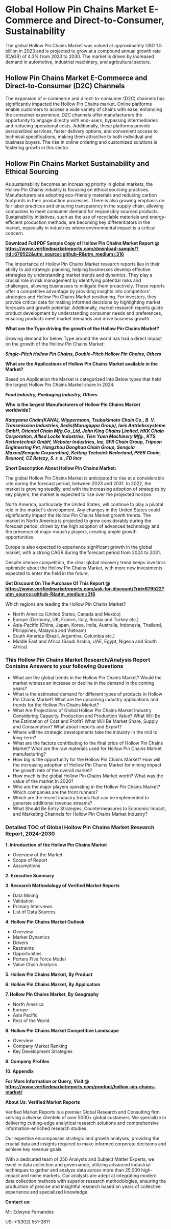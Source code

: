 <h1>Global Hollow Pin Chains Market E-Commerce and Direct-to-Consumer, Sustainability</h1><p class=""><p>The global Hollow Pin Chains Market was valued at approximately USD 1.5 billion in 2023 and is projected to grow at a compound annual growth rate (CAGR) of 4.3% from 2023 to 2030. The market is driven by increased demand in automotive, industrial machinery, and agricultural sectors.</p><h2>Hollow Pin Chains Market E-Commerce and Direct-to-Consumer (D2C) Channels</h2><p>The expansion of e-commerce and direct-to-consumer (D2C) channels has significantly impacted the Hollow Pin Chains market. Online platforms enable customers to access a wide variety of chains with ease, enhancing the consumer experience. D2C channels offer manufacturers the opportunity to engage directly with end-users, bypassing intermediaries and reducing operational costs. Additionally, these platforms provide personalized services, faster delivery options, and convenient access to technical specifications, making them attractive to both individual and business buyers. The rise in online ordering and customized solutions is fostering growth in this sector.</p><h2>Hollow Pin Chains Market Sustainability and Ethical Sourcing</h2><p>As sustainability becomes an increasing priority in global markets, the Hollow Pin Chains industry is focusing on ethical sourcing practices. Manufacturers are adopting eco-friendly materials and reducing carbon footprints in their production processes. There is also growing emphasis on fair labor practices and ensuring transparency in the supply chain, allowing companies to meet consumer demand for responsibly sourced products. Sustainability initiatives, such as the use of recyclable materials and energy-efficient production methods, are becoming key differentiators in the market, especially in industries where environmental impact is a critical concern.</p></p><p class=""><strong>Download Full PDF Sample Copy of Hollow Pin Chains Market Report @ <a href="https://www.verifiedmarketreports.com/download-sample/?rid=679522&utm_source=github-R&utm_medium=316" target="_blank">https://www.verifiedmarketreports.com/download-sample/?rid=679522&utm_source=github-R&utm_medium=316</a></strong></p><p>The importance of&nbsp;Hollow Pin Chains Market research reports lies in their ability to aid strategic planning, helping businesses develop effective strategies by understanding market trends and dynamics. They play a crucial role in risk management by identifying potential risks and challenges, allowing businesses to mitigate them proactively. These reports offer a competitive advantage by providing insights into competitors' strategies and Hollow Pin Chains Market positioning. For investors, they provide critical data for making informed decisions by highlighting market forecasts and growth potential. Additionally, market research reports guide product development by understanding consumer needs and preferences, ensuring products meet market demands and drive business growth.</p><p><strong>What are the&nbsp;Type driving the growth of the Hollow Pin Chains Market?</strong></p><p id="" class="">Growing demand for below Type around the world has had a direct impact on the growth of the Hollow Pin Chains Market:</p><p class=""><em><strong>Single-Pitch Hollow Pin Chains, Double-Pitch Hollow Pin Chains, Others</strong></em></p><p class=""><strong>What are the&nbsp;Applications&nbsp;of Hollow Pin Chains Market available in the Market?</strong></p><p id="" class="">Based on Application the Market is categorized into Below types that held the largest Hollow Pin Chains Market share In 2024.</p><p class=""><em><strong>Food Industry, Packaging Industry, Others</strong></em></p><p class=""><strong>Who is the largest Manufacturers of Hollow Pin Chains Market worldwide?</strong></p><p><em><strong>Katayama Chain(KANA), Wippermann, Tsubakimoto Chain Co., B. V. Transmission Industries, Sedis(Murugappa Group), Iwis Antriebssysteme GmbH, Oriental Chain Mfg.Co.,Ltd, John King Chains Limited, HKK Chain Corporation, Allied Locke Industries, Tien Yuen Machinery Mfg., KTS Kettentechnik GmbH, Webster Industries, Inc, SFR Chain Group, Tripcon Engineering Pvt, Hangzhou Donghua Chain Group, Senqcia Maxco(Senqcia Corporation), Ketting Techniek Nederland, PEER Chain, Rexnord, CZ Retezy, S. r. o., FD Incr</strong></em></p><p id="" class=""><strong>Short Description About Hollow Pin Chains Market:</strong></p><p>The global Hollow Pin Chains Market is anticipated to rise at a considerable rate during the forecast period, between 2023 and 2031. In 2022, the market is growing steadily, and with the increasing adoption of strategies by key players, the market is expected to rise over the projected horizon.</p><p>North America, particularly the United States, will continue to play a pivotal role in the market's development. Any changes in the United States could significantly impact the Hollow Pin Chains Market growth trends. The market in North America is projected to grow considerably during the forecast period, driven by the high adoption of advanced technology and the presence of major industry players, creating ample growth opportunities.</p><p>Europe is also expected to experience significant growth in the global market, with a strong CAGR during the forecast period from 2024 to 2031.</p><p>Despite intense competition, the clear global recovery trend keeps investors optimistic about the Hollow Pin Chains Market, with more new investments expected to enter the field in the future.</p><p id="" class=""><strong>Get Discount On The Purchase Of This Report @ <a href="https://www.verifiedmarketreports.com/ask-for-discount/?rid=679522?utm_source=github-R&utm_medium=316" target="_blank">https://www.verifiedmarketreports.com/ask-for-discount/?rid=679522?utm_source=github-R&utm_medium=316</a></strong></p><p class="">Which regions are leading the Hollow Pin Chains Market?</p><ul><li>North America (United States, Canada and Mexico)</li><li>Europe (Germany, UK, France, Italy, Russia and Turkey etc.)</li><li>Asia-Pacific (China, Japan, Korea, India, Australia, Indonesia, Thailand, Philippines, Malaysia and Vietnam)</li><li>South America (Brazil, Argentina, Columbia etc.)</li><li>Middle East and Africa (Saudi Arabia, UAE, Egypt, Nigeria and South Africa)</li></ul><h3 id="" class="">This Hollow Pin Chains Market Research/Analysis Report Contains Answers to your following Questions</h3><ul><li>What are the global trends in the Hollow Pin Chains Market? Would the market witness an increase or decline in the demand in the coming years?</li><li>What is the estimated demand for different types of products in Hollow Pin Chains Market? What are the upcoming industry applications and trends for the Hollow Pin Chains Market?</li><li>What Are Projections of Global Hollow Pin Chains Market Industry Considering Capacity, Production and Production Value? What Will Be the Estimation of Cost and Profit? What Will Be Market Share, Supply and Consumption? What about imports and Export?</li><li>Where will the strategic developments take the industry in the mid to long-term?</li><li>What are the factors contributing to the final price of Hollow Pin Chains Market? What are the raw materials used for Hollow Pin Chains Market manufacturing?</li><li>How big is the opportunity for the Hollow Pin Chains Market? How will the increasing adoption of Hollow Pin Chains Market for mining impact the growth rate of the overall market?</li><li>How much is the global Hollow Pin Chains Market worth? What was the value of the market In 2020?</li><li>Who are the major players operating in the Hollow Pin Chains Market? Which companies are the front runners?</li><li>Which are the recent industry trends that can be implemented to generate additional revenue streams?</li><li>What Should Be Entry Strategies, Countermeasures to Economic Impact, and Marketing Channels for Hollow Pin Chains Market Industry?</li></ul><h3 id="" class="">Detailed TOC of Global Hollow Pin Chains Market Research Report, 2024-2030</h3><p id="" class=""><strong>1. Introduction of the Hollow Pin Chains Market</strong></p><ul><li>Overview of the Market</li><li>Scope of Report</li><li>Assumptions</li></ul><p id="" class=""><strong>2. Executive Summary</strong></p><p id="" class=""><strong>3. Research Methodology of Verified Market Reports</strong></p><ul><li>Data Mining</li><li>Validation</li><li>Primary Interviews</li><li>List of Data Sources</li></ul><p id="" class=""><strong>4. Hollow Pin Chains Market Outlook</strong></p><ul><li>Overview</li><li>Market Dynamics</li><li>Drivers</li><li>Restraints</li><li>Opportunities</li><li>Porters Five Force Model</li><li>Value Chain Analysis</li></ul><p id="" class=""><strong>5. Hollow Pin Chains Market, By Product</strong></p><p id="" class=""><strong>6. Hollow Pin Chains Market, By Application</strong></p><p id="" class=""><strong>7. Hollow Pin Chains Market, By Geography</strong></p><ul><li>North America</li><li>Europe</li><li>Asia Pacific</li><li>Rest of the World</li></ul><p id="" class=""><strong>8. Hollow Pin Chains Market Competitive Landscape</strong></p><ul><li>Overview</li><li>Company Market Ranking</li><li>Key Development Strategies</li></ul><p id="" class=""><strong>9. Company Profiles</strong></p><p id="" class=""><strong>10. Appendix</strong></p><p id="" class=""><strong>For More Information or Query, Visit @ <a href="https://www.verifiedmarketreports.com/product/hollow-pin-chains-market/" target="_blank">https://www.verifiedmarketreports.com/product/hollow-pin-chains-market/</a></strong></p><p id="" class=""><strong>About Us: Verified Market Reports</strong></p><p id="" class="">Verified Market Reports is a premier Global Research and Consulting firm serving a diverse clientele of over 5000+ global customers. We specialize in delivering cutting-edge analytical research solutions and comprehensive information-enriched research studies.</p><p id="" class="">Our expertise encompasses strategic and growth analyses, providing the crucial data and insights required to make informed corporate decisions and achieve key revenue goals.</p><p id="" class="">With a dedicated team of 250 Analysts and Subject Matter Experts, we excel in data collection and governance, utilizing advanced industrial techniques to gather and analyze data across more than 25,000 high-impact and niche markets. Our analysts are adept at integrating modern data collection methods with superior research methodologies, ensuring the production of precise and insightful research based on years of collective experience and specialized knowledge.</p><p id="" class=""><strong>Contact us:</strong></p><p id="" class="">Mr. Edwyne Fernandes</p><p id="" class="">US: +1(302) 551-2611</p>